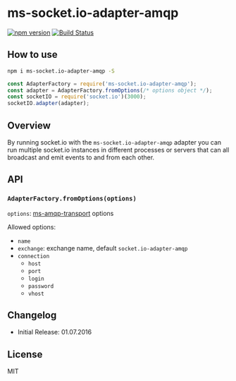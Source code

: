 # ms-socket.io-adapter-amqp

[![npm version](https://badge.fury.io/js/ms-socket.io-adapter-amqp.svg)](https://badge.fury.io/js/ms-socket.io-adapter-amqp)
[![Build Status](https://semaphoreci.com/api/v1/makeomatic/ms-socket-io-adapter-amqp/branches/master/shields_badge.svg)](https://semaphoreci.com/makeomatic/ms-socket-io-adapter-amqp)


## How to use

```bash
npm i ms-socket.io-adapter-amqp -S
```

```js
const AdapterFactory = require('ms-socket.io-adapter-amqp');
const adapter = AdapterFactory.fromOptions(/* options object */);
const socketIO = require('socket.io')(3000);
socketIO.adapter(adapter);
```

## Overview

By running socket.io with the `ms-socket.io-adapter-amqp` adapter 
you can run multiple socket.io instances in different processes or 
servers that can all broadcast and emit events to and from each other.

## API

### `AdapterFactory.fromOptions(options)`

`options`: [ms-amqp-transport](https://github.com/makeomatic/ms-amqp-transport) options

Allowed options:

* `name`
* `exchange`: exchange name, default `socket.io-adapter-amqp`
* `connection`
    * `host`
    * `port`
    * `login`
    * `password`
    * `vhost`

## Changelog

- Initial Release: 01.07.2016

## License

MIT
